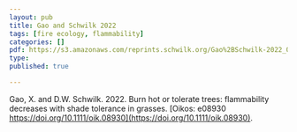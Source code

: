 ```yaml
---
layout: pub
title: Gao and Schwilk 2022
tags: [fire ecology, flammability]
categories: []
pdf: https://s3.amazonaws.com/reprints.schwilk.org/Gao%2BSchwilk-2022_Oikos-Burn-hot-or-tolerate-trees-flammability-decreases-with-shade+tolerance-in-grasses.pdf
type: 
published: true

---
```


Gao, X. and D.W. Schwilk. 2022. Burn hot or tolerate trees: flammability decreases with shade tolerance in grasses. [Oikos: e08930 https://doi.org/10.1111/oik.08930](https://doi.org/10.1111/oik.08930).

